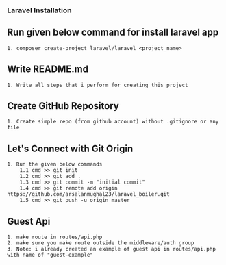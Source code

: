### Laravel Installation

## Run given below command for install laravel app
    1. composer create-project laravel/laravel <project_name>

## Write README.md
    1. Write all steps that i perform for creating this project

## Create GitHub Repository
    1. Create simple repo (from github account) without .gitignore or any file

## Let's Connect with Git Origin
    1. Run the given below commands
        1.1 cmd >> git init
        1.2 cmd >> git add .
        1.3 cmd >> git commit -m "initial commit"
        1.4 cmd >> git remote add origin https://github.com/arsalanmughal23/laravel_boiler.git
        1.5 cmd >> git push -u origin master

## Guest Api
    1. make route in routes/api.php 
    2. make sure you make route outside the middleware/auth group
    3. Note: i already created an example of guest api in routes/api.php with name of "guest-example"